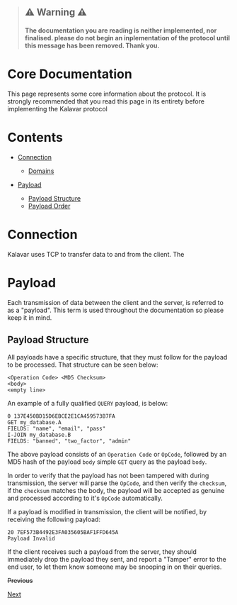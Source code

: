 > ## :warning: Warning :warning:
> #### The documentation you are reading is neither implemented, nor finalised. please do not begin an inplementation of the protocol until this message has been removed. Thank you.

# Core Documentation
This page represents some core information about the protocol. It is strongly recommended that you read this page in its entirety before implementing the Kalavar protocol


# Contents

- [Connection](#connection)
    - [Domains](#domains)

- [Payload](#payload)
    - [Payload Structure](#payload-structure)
    - [Payload Order](#payload-order)
    

    
# Connection
Kalavar uses TCP to transfer data to and from the client. The 


# Payload
Each transmission of data between the client and the server, is referred to as a "payload". This term is used throughout the documentation so please keep it in mind.

## Payload Structure
All payloads have a specific structure, that they must follow for the payload to be processed. That structure can be seen below:
```
<Operation Code> <MD5 Checksum>
<body>
<empty line>
```

An example of a fully qualified `QUERY` payload, is below:
```
0 137E450BD15D6EBCE2E1CA459573B7FA
GET my_database.A
FIELDS: "name", "email", "pass"
I-JOIN my_database.B
FIELDS: "banned", "two_factor", "admin"

```

The above payload consists of an `Operation Code` or `OpCode`, followed by an MD5 hash of the payload `body` simple `GET` query as the payload `body`.

In order to verify that the payload has not been tampered with during transmission, the server will parse the `OpCode`, and then verify the `checksum`, if the `checksum` matches the body, the payload will be accepted as genuine and processed according to it's `OpCode` automatically.

If a payload is modified in transmission, the client will be notified, by receiving the following payload:
```
20 7EF573B4492E3FA035605BAF1FFD645A
Payload Invalid
```
If the client receives such a payload from the server, they should immediately drop the payload they sent, and report a "Tamper" error to the end user, to let them know someone may be snooping in on their queries.


~~Previous~~

[Next](auth.md)